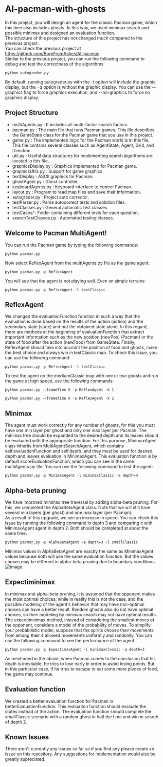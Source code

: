 # AI-pacman-with-ghosts
In this project, you will design an agent for the classic Pacman game, which this time also includes ghosts. In this way, we used minimax search and possible minimax and designed an evaluation function. <br>
The structure of this project has not changed much compared to the previous project. <br>
You can check the previous project at https://github.com/BornFromAshes/AI-pacman <br>
Similar to the previous project, you can run the following command to debug and test the correctness of the algorithms:
```
python autograder.py
```
By default, running autograder.py with the -t option will include the graphic display, but the =q option is without the graphic display. You can use the --graphics flag to force graphics execution, and --no-graphics to force no graphics display.
## Project Structure
- multiAgents.py : It includes all multi-factor search factors.
- pacman.py : The main file that runs Pacman games. This file describes the GameState class for the Pacman game that you use in this project.
- game.py : The implemented logic for the Pacman world is in this file. This file contains several classes such as AgentState, Agent, Grid, and Direction.
- util.py : Useful data structures for implementing search algorithms are located in this file.
- graphicsDisplay.py : Graphics implemented for Pacman game.
- graphicsUtils.py : Support for game graphics.
- textDisplay : ASCII graphics for Pacman.
- ghostAgent.py : Ghost controller.
- keyboardAgents.py : Keyboard interface to control Pacman.
- layout.py : Program to read map files and save their information.
- autograder.py : Project auto corrector.
- testParser.py : Parse autocorrect tests and solution files.
- testClasses.py : General automatic test classes.
- testCases/ : Folder containing different tests for each question.
- searchTestClasses.py : Automated testing classes.
## Welcome to Pacman MultiAgent!
You can run the Pacman game by typing the following commands:
```
python pacman.py
```
Now select ReflexAgent from the multiAgents.py file as the game agent:
```
python pacman.py -p ReflexAgent
```
You will see that the agent is not playing well. Even on simple terrains:
```
python pacman.py -p ReflexAgent -l testClassic
```
## ReflexAgent
We changed the evaluationFunction function in such a way that the evaluation is done based on the results of the action (action) and the secondary state (state) and not the obtained state alone. In this regard, there are methods at the beginning of evaluationFunction that extract important information such as the new position (newPos) (Pacman) or the state of food after the action (newFood) from GameState. Finally, ReflexAgent should take into account the position of food and ghosts, make the best choice and always win in testClassic map. To check this issue, you can use the following command:
```
python pacman.py -p ReflexAgent -l testClassic
```
To test the agent on the mediumClassic map with one or two ghosts and run the game at high speed, use the following commands:
```
python pacman.py --frameTime 0 -p ReflexAgent -k 1
```
```
python pacman.py --frameTime 0 -p ReflexAgent -k 2
```
## Minimax
The agent must work correctly for any number of ghosts, for this you must have one min layer per ghost and only one max layer per Pacman.
The minimax tree should be expanded to the desired depth and its leaves should be evaluated with the appropriate function. For this purpose, MinimaxAgent class inherits from MultiAgentSearchAgent, which contains self.evaluationFunction and self.depth, and they must be used for desired depth and leaves evaluation in MinimaxAgent. This evaluation function is by default scoreEvaluationFunction, which you can see in the same multiAgents.py file.
You can use the following command to test the agent:
```
python pacman.py -p MinimaxAgent -l minimaxClassic -a depth=4
```
## Alpha-beta pruning
We have improved minimax tree traversal by adding alpha-beta pruning. For this, we completed the AlphaBetaAgent class. Note that we will still have several min layers (per ghost) and one max layer (per Pacman). <br>
As a result of this upgrade, we see an increase in speed. You can check this issue by running the following command in depth 3 and comparing it with MinimaxAgent agent in depth 2. Both should be completed at about the same time.
```
python pacman.py -p AlphaBetaAgent -a depth=3 -l smallClassic
```
Minimax values in AlphaBetaAgent are exactly the same as MinimaxAgent values because both will use the same evaluation function. But the values chosen may be different in alpha-beta pruning due to boundary conditions.
![image](https://user-images.githubusercontent.com/117355603/221408039-7b9df6d9-424b-4b5a-9d38-fab2a12e2856.png)
## Expectiminimax
In minimax and alpha-beta pruning, it is assumed that the opponent makes the most optimal choices, while in reality this is not the case, and the possible modeling of the agent's behavior that may have non-optimal choices can have a better result. Random ghosts also do not have optimal choices, so their modeling by minimax search may not have optimal results. The expectiminimax method, instead of considering the smallest moves of the opponent, considers a model of the probability of moves. To simplify your probabilistic model, suppose that the spirits choose their movements from among their 4 allowed movements uniformly and randomly.
You can use the following command to see the performance of the agent
```
python pacman.py -p ExpectimaxAgent -l minimaxClassic -a depth=3
```
As mentioned in the above, when Pacman comes to the conclusion that his death is inevitable, he tries to lose early in order to avoid losing points. But in this particular case, if he tries to escape to eat some more pieces of food, the game may continue.
## Evaluation function
We created a better evaluation function for Pacman in betterEvaluationFunction. This evaluation function should evaluate the states instead of the action. The evaluation function should complete the smallClassic scenario with a random ghost in half the time and win in search of depth 2.
## Known Issues
There aren't currently any issues so far so if you find any please create an issue on this repository. Any suggestions for implementation would also be greatly appreciated.










